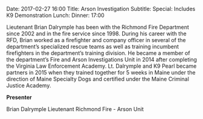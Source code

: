 Date: 2017-02-27 16:00
Title: Arson Investigation
Subtitle: 
Special: Includes K9 Demonstration
Lunch:
Dinner: 17:00

Lieutenant Brian Dalrymple has been with the Richmond Fire Department since 2002 and in the fire service since 1998. During his career with the RFD, Brian worked as a firefighter and company officer in several of the department’s specialized rescue teams as well as training incumbent firefighters in the department’s training division. He became a member of the department’s Fire and Arson Investigations Unit in 2014 after completing the Virginia Law Enforcement Academy. Lt. Dalrymple and K9 Pearl became partners in 2015 when they trained together for 5 weeks in Maine under the direction of Maine Specialty Dogs and certified under the Maine Criminal Justice Academy.

**Presenter**

Brian Dalrymple
Lieutenant
Richmond Fire - Arson Unit